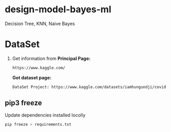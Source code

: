 # design-model-bayes-ml
Decision Tree, KNN, Naive Bayes

# DataSet
1. Get information from
    **Principal Page:**
    ```bash
    https://www.kaggle.com/
    ```
    **Got dataset page:**
    ```bash    
    DataSet Project: https://www.kaggle.com/datasets/iamhungundji/covid19-symptoms-checker
    ```
## pip3 freeze
Update dependencies installed locolly
```sh
pip freeze > requirements.txt
```